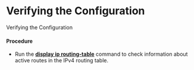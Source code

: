 Verifying the Configuration
===========================

Verifying the Configuration

#### Procedure

* Run the [**display ip routing-table**](cmdqueryname=display+ip+routing-table) command to check information about active routes in the IPv4 routing table.